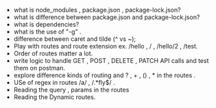 - what is node_modules , package.json , package-lock.json?
- what is difference between package.json and package-lock.json?
- what is dependencies?
- what is the use of "-g" .
- difference between caret and tilde (^ vs ~);
- Play with routes and route extension ex. /hello , / , /hello/2 , /test.
- Order of routes matter a lot.
- write logic to handle GET , POST , DELETE , PATCH API calls and test them on postman.
- explore difference kinds of routing and ? , + , () , \* in the routes .
- USe of regex in routes /a/ , /.\*fly$/ .
- Reading the query , params in the routes
- Reading the Dynamic routes.
